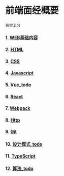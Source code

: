 # 前端面经概要
    背完上分
#### 1. [WEB基础内容](main/web.md)
#### 2. [HTML](main/html.md)
#### 3. [CSS](main/css.md)
#### 4. [Javascript](main/javascript.md)
#### 5. [Vue_todo](main/vue.md)
#### 6. [React](main/react.md)
#### 7. [Webpack](main/webpack.md)
#### 8. [Http](main/http.md)
#### 9. [Git](main/git.md)
#### 10. [设计模式_todo](main/design.md)
#### 11. [TypeScript](main/typeScript.md)
#### 12. [算法_todo](main/algorithm.md)
